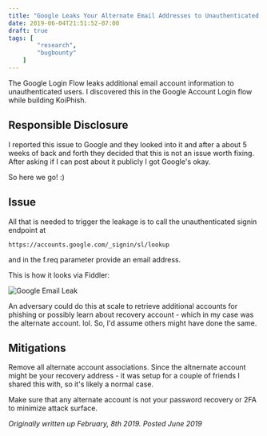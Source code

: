 ```yaml
---
title: "Google Leaks Your Alternate Email Addresses to Unauthenticated Users"
date: 2019-06-04T21:51:52-07:00
draft: true
tags: [
        "research",
        "bugbounty"
    ]
---
```


The Google Login Flow leaks additional email account information to unauthenticated users. I discovered this in the Google Account Login flow while building KoiPhish.

## Responsible Disclosure

I reported this issue to Google and they looked into it and after a about 5 weeks of back and forth they decided that this is not an issue worth fixing. After asking if I can post about it publicly I got Google's okay. 

So here we go! :)


## Issue 
All that is needed to trigger the leakage is to call the unauthenticated signin endpoint at

    https://accounts.google.com/_signin/sl/lookup 
    
and in the f.req parameter provide an email address.

This is how it looks via Fiddler:

![Google Email Leak](/blog/images/google.alternateaccount.leak.png)

An adversary could do this at scale to retrieve additional accounts for phishing or possibly learn about recovery account - which in my case was the alternate account. lol. So, I'd assume others might have done the same.

## Mitigations 

Remove all alternate account associations. Since the altnernate account might be your recovery address - it was setup for a couple of friends I shared this with, so it's likely a normal case.

Make sure that any alternate account is not your password recovery or 2FA to minimize attack surface. 

*Originally written up February, 8th 2019. Posted June 2019*
